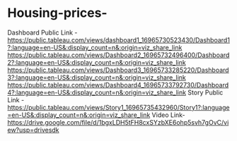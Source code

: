 # Housing-prices-
Dashboard Public Link -
https://public.tableau.com/views/dashboard1_16965730523430/Dashboard1?:language=en-US&:display_count=n&:origin=viz_share_link
https://public.tableau.com/views/Dashboard2_16965732496400/Dashboard2?:language=en-US&:display_count=n&:origin=viz_share_link
https://public.tableau.com/views/Dashboard3_16965733285220/Dashboard3?:language=en-US&:display_count=n&:origin=viz_share_link
https://public.tableau.com/views/Dashboard4_16965733792730/Dashboard4?:language=en-US&:display_count=n&:origin=viz_share_link
Story Public Link -
https://public.tableau.com/views/Story1_16965735432960/Story1?:language=en-US&:display_count=n&:origin=viz_share_link
Video Link-
https://drive.google.com/file/d/1bgxLDH5tFH8cxSYzbXE6ohp5svh7gOvC/view?usp=drivesdk
